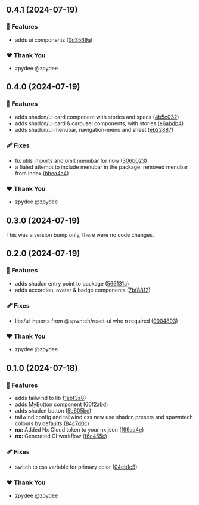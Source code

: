 ## 0.4.1 (2024-07-19)


### 🚀 Features

- adds ui components ([0d3569a](https://github.com/spwntch/new-core/commit/0d3569a))

### ❤️  Thank You

- zpydee @zpydee

## 0.4.0 (2024-07-19)


### 🚀 Features

- adds shadcn/ui card component with stories and specs ([4b5c032](https://github.com/spwntch/new-core/commit/4b5c032))
- adds shadcn/ui card & carousel components, with stories ([e6abdb4](https://github.com/spwntch/new-core/commit/e6abdb4))
- adds shadcn/ui menubar, navigation-menu and sheet ([eb22887](https://github.com/spwntch/new-core/commit/eb22887))

### 🩹 Fixes

- fix utils imports and omit menubar for now ([306b023](https://github.com/spwntch/new-core/commit/306b023))
- a fialed attempt to include menubar in the package. removed menubar from index ([bbea4a4](https://github.com/spwntch/new-core/commit/bbea4a4))

### ❤️  Thank You

- zpydee @zpydee

## 0.3.0 (2024-07-19)

This was a version bump only, there were no code changes.

## 0.2.0 (2024-07-19)


### 🚀 Features

- adds shadcn entry point to package ([566131a](https://github.com/spwntch/new-core/commit/566131a))
- adds accordion, avatar & badge components ([7bf8812](https://github.com/spwntch/new-core/commit/7bf8812))

### 🩹 Fixes

- libs/ui imports from @spwntch/react-ui whe n required ([9004893](https://github.com/spwntch/new-core/commit/9004893))

### ❤️  Thank You

- zpydee @zpydee

## 0.1.0 (2024-07-18)


### 🚀 Features

- adds tailwind to lib ([1ebf3a8](https://github.com/spwntch/new-core/commit/1ebf3a8))
- adds MyButton component ([60f2abd](https://github.com/spwntch/new-core/commit/60f2abd))
- adds shadcn button ([5b605be](https://github.com/spwntch/new-core/commit/5b605be))
- tailwind.config and tailwind.css now use shadcn presets and spawntech colours by defaults ([84c7d0c](https://github.com/spwntch/new-core/commit/84c7d0c))
- **nx:** Added Nx Cloud token to your nx.json ([f99aa4e](https://github.com/spwntch/new-core/commit/f99aa4e))
- **nx:** Generated CI workflow ([f6c455c](https://github.com/spwntch/new-core/commit/f6c455c))

### 🩹 Fixes

- switch to css variable for primary color ([04eb1c3](https://github.com/spwntch/new-core/commit/04eb1c3))

### ❤️  Thank You

- zpydee @zpydee
